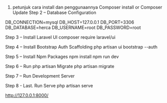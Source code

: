 1.	petunjuk cara install dan penggunaannya
Composer install
or 
Composer Update
Step 2 – Database Configuration

DB_CONNECTION=mysql
DB_HOST=127.0.0.1
DB_PORT=3306
DB_DATABASE=herca
DB_USERNAME=root
DB_PASSWORD=root

Step 3 – Install Laravel UI
composer require laravel/ui

Step 4 – Install Bootstrap Auth Scaffolding
php artisan ui bootstrap --auth

Step 5 – Install Npm Packages
npm install
npm run dev

Step 6 – Run php artisan Migrate
php artisan migrate

Step 7 – Run Development Server

Step 8 - Last. Run Serve 
php artisan serve

http://127.0.0.1:8000/

